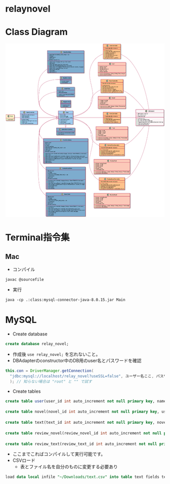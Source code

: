 relaynovel
===
# Class Diagram

![](https://github.com/hiroya8649/relaynovel/blob/master/Class.png?raw=true)
# Terminal指令集
## Mac

- コンパイル
```
javac @sourcefile
```
- 実行
```
java -cp .:class:mysql-connector-java-8.0.15.jar Main
```

# MySQL
- Create database
```sql
create database relay_novel;
```
- 作成後 `use relay_novel;` を忘れないこと。
- DBAdapterのconstructor中のDB用のuser名とパスワードを確認
```java
this.con = DriverManager.getConnection(
  "jdbc:mysql://localhost/relay_novel?useSSL=false", ユーザー名ここ, パスワードここ
  ); // 知らない場合は "root" と "" で試す
```
- Create tables
```sql
create table user(user_id int auto_increment not null primary key, name varchar(255) unique not null, password varchar(255) not null, birthday date not null, gender int not null);

create table novel(novel_id int auto_increment not null primary key, user_id int not null, title varchar(255) not null, date datetime not null);

create table text(text_id int auto_increment not null primary key, novel_id int not null, user_id int not null, text text not null, date datetime not null);

create table review_novel(review_novel_id int auto_increment not null primary key, user_id int not null, novel_id int not null, text text not null, score int not null, date datetime not null);

create table review_text(review_text_id int auto_increment not null primary key, user_id int not null, text_id int not null, text text not null, score int not null, date datetime not null);
```
- ここまでこればコンパイルして実行可能です。
- CSVロード
  - 表とファイル名を自分のものに変更する必要あり
```sql
load data local infile "~/Downloads/text.csv" into table text fields terminated by ',' lines terminated by '\r\n' ignore 1 rows;
```

